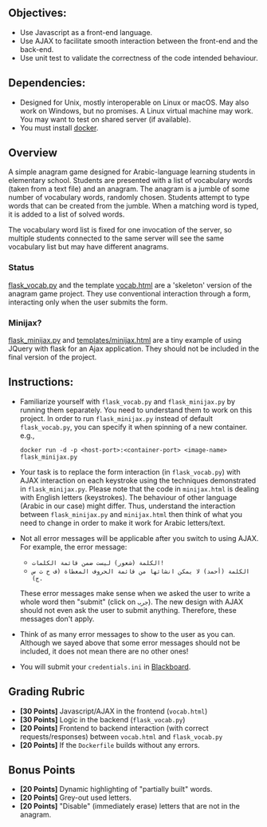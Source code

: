 

## Objectives:

* Use Javascript as a front-end language. 
* Use AJAX to facilitate smooth interaction between the
  front-end and the back-end.
* Use unit test to validate the correctness of the code
  intended behaviour.

## Dependencies:

* Designed for Unix, mostly interoperable on Linux or macOS.
  May also work on Windows, but no promises. A Linux
  virtual machine may work. You may want to test on shared
  server (if available).
* You must install [docker](https://www.docker.com/products/docker-desktop/).

## Overview

A simple anagram game designed for Arabic-language learning
students in elementary school. Students are
presented with a list of vocabulary words (taken from a text
file) and an anagram. The anagram is a jumble of some number of
vocabulary words, randomly chosen. Students attempt to type words
that can be created from the jumble. When a matching word is typed,
it is added to a list of solved words. 

The vocabulary word list is fixed for one invocation of the server,
so multiple students connected to the same server will see the same
vocabulary list but may have different anagrams.

### Status

[flask_vocab.py](vocab/flask_vocab.py) and the template
[vocab.html](vocab/templates/vocab.html) are a 'skeleton'
version of the anagram game project. They use conventional
interaction through a form, interacting only when the user
submits the form. 

### Minijax? 

[flask_minijax.py](vocab/flask_minijax.py) and
[templates/minijax.html](vocab/templates/minijax.html) are a tiny example
of using JQuery with flask for an Ajax application. They should not
be included in the final version of the project. 

## Instructions:

* Familiarize yourself with `flask_vocab.py` and `flask_minijax.py` by
  running them separately. You need to understand them to work on this
  project. In order to run `flask_minijax.py` instead of default
  `flask_vocab.py`, you can specify it when spinning of a new container.
  e.g., 
  ```shell
  docker run -d -p <host-port>:<container-port> <image-name> flask_minijax.py 
  ```
* Your task is to replace the form interaction (in `flask_vocab.py`)
  with AJAX interaction on each keystroke using the techniques
  demonstrated in `flask_minijax.py`. Please note that the code in
  `minijax.html` is dealing with English letters (keystrokes).
  The behaviour of other language (Arabic in our case) might differ.
  Thus, understand the interaction between `flask_minijax.py` and `minijax.html`
  then think of what you need to change in order to make it work for Arabic
  letters/text.
* Not all error messages will be applicable after you switch to using AJAX. For example,
  the error message:
  * `الكلمة (شعور) ليست ضمن قائمة الكلمات!`
  * `الكلمة (أحمد) لا يمكن انشائها من قائمة الحروف المعطاة (ف خ ث س ج).`
  
  These error messages make sense when we asked the user to write a whole word then
  "submit" (click on `جرب`). The new design with AJAX should not even ask the user to
  submit anything. Therefore, these messages don't apply. 
* Think of as many error messages to show to the user as you can. Although we sayed
  above that some error messages should not be included, it does not mean there are no
  other ones! 
* You will submit your `credentials.ini` in
  [Blackboard](https://lms.qu.edu.sa/). 

## Grading Rubric

* **[30 Points]** Javascript/AJAX in the frontend (`vocab.html`)
* **[30 Points]** Logic in the backend (`flask_vocab.py`)
* **[20 Points]** Frontend to backend interaction (with correct
  requests/responses) between `vocab.html` and `flask_vocab.py`
* **[20 Points]** If the `Dockerfile` builds without any errors. 

## Bonus Points

* **[20 Points]** Dynamic highlighting of "partially built" words.
* **[20 Points]** Grey-out used letters.
* **[20 Points]** "Disable" (immediately erase) letters that are
  not in the anagram.
